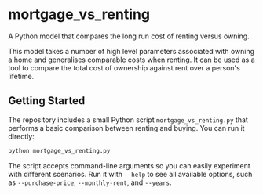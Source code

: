 # mortgage_vs_renting

A Python model that compares the long run cost of renting versus owning.

This model takes a number of high level parameters associated with owning a
home and generalises comparable costs when renting. It can be used as a tool
to compare the total cost of ownership against rent over a person's lifetime.

## Getting Started

The repository includes a small Python script `mortgage_vs_renting.py` that
performs a basic comparison between renting and buying. You can run it
directly:

```bash
python mortgage_vs_renting.py
```

The script accepts command-line arguments so you can easily experiment with
different scenarios. Run it with `--help` to see all available options, such as
`--purchase-price`, `--monthly-rent`, and `--years`.
